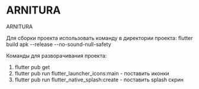 # ARNITURA

ARNITURA

Для сборки проекта использовать команду в директории проекта: flutter build apk --release --no-sound-null-safety

Команды для разворачивания проекта:
1. flutter pub get
2. flutter pub run flutter_launcher_icons:main - поставить иконки
3. flutter pub run flutter_native_splash:create - поставить splash скрин
